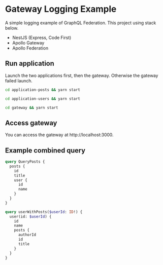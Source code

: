 # Gateway Logging Example

A simple logging example of GraphQL Federation.
This project using stack below.

- NestJS (Express, Code First)
- Apollo Gateway
- Apollo Federation

## Run application

Launch the two applications first, then the gateway. Otherwise the gateway failed launch.

```sh
cd application-posts && yarn start
```

```sh
cd application-users && yarn start
```

```sh
cd gateway && yarn start
```

## Access gateway

You can access the gateway at http://localhost:3000.

## Example combined query

```graphql
query QueryPosts {
  posts {
    id
    title
    user {
      id
      name
    }
  }
}
```

```graphql
query userWithPosts($userId: ID!) {
  user(id: $userId) {
    id
    name
    posts {
      authorId
      id
      title
    }
  }
}
```
